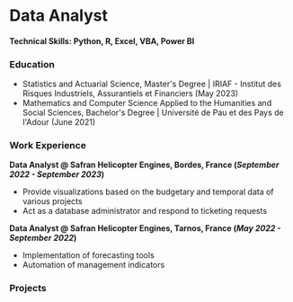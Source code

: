 # Data Analyst

#### Technical Skills: Python, R, Excel, VBA, Power BI

### Education
  - Statistics and Actuarial Science, Master's Degree | IRIAF - Institut des Risques Industriels, Assurantiels et Financiers (May 2023)
  - Mathematics and Computer Science Applied to the Humanities and Social Sciences, Bachelor's Degree | Université de Pau et des Pays de l'Adour (June 2021)

### Work Experience
**Data Analyst @ Safran Helicopter Engines, Bordes, France (_September 2022 - September 2023_)**
  - Provide visualizations based on the budgetary and temporal data of various projects
  - Act as a database administrator and respond to ticketing requests
  
**Data Analyst @ Safran Helicopter Engines, Tarnos, France (_May 2022 - September 2022_)**
  - Implementation of forecasting tools
  - Automation of management indicators

### Projects


